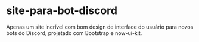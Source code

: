 # site-para-bot-discord
Apenas um site incrível com bom design de interface do usuário para novos bots do Discord, projetado com Bootstrap e now-ui-kit.
